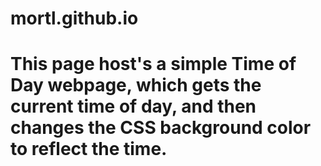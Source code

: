 # mortl.github.io

# This page host's a simple Time of Day webpage, which gets the current time of day, and then changes the CSS background color to reflect the time.

